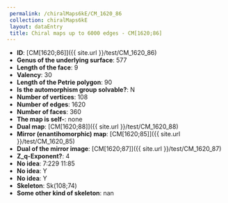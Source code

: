 ```yaml
--- 
 permalink: /chiralMaps6kE/CM_1620_86 
 collection: chiralMaps6kE
 layout: dataEntry
 title: Chiral maps up to 6000 edges - CM[1620;86]
---
```


- **ID**: [CM[1620;86]]({{ site.url }}/test/CM_1620_86)
- **Genus of the underlying surface**: 577
- **Length of the face**: 9
- **Valency**: 30
- **Length of the Petrie polygon**: 90
- **Is the automorphism group solvable?**: N
- **Number of vertices**: 108
- **Number of edges**: 1620
- **Number of faces**: 360
- **The map is self-**: none
- **Dual map**: [CM[1620;88]]({{ site.url }}/test/CM_1620_88)
- **Mirror (enantihomorphic) map**: [CM[1620;85]]({{ site.url }}/test/CM_1620_85)
- **Dual of the mirror image**: [CM[1620;87]]({{ site.url }}/test/CM_1620_87)
- **Z_q-Exponent?**: 4
- **No idea**:  7:229 11:85
- **No idea**: Y
- **No idea**: Y
- **Skeleton**: Sk(108;74)
- **Some other kind of skeleton**: nan
